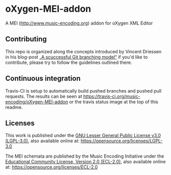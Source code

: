 # oXygen-MEI-addon

A MEI (http://www.music-encoding.org) addon for oXygen XML Editor

## Contributing

This repo is organized along the concepts introduced by Vincent Driessen in his blog-post [„A scuccessful Git branching model“](https://nvie.com/posts/a-successful-git-branching-model/) if you'd like to contribute, please try to follow the guidelines outlined there.

## Continuous integration

Travis-CI is setup to automatically build pushed branches and pushed pull requests. The results can be seen at https://travis-ci.org/music-encoding/oXygen-MEI-addon or the travis status image at the top of this readme.

## Licenses

This work is published under the [GNU Lesser General Public License v3.0 (LGPL-3.0)](LICENSES/LGPL-3.0.txt), also available online at: https://opensource.org/licenses/LGPL-3.0

The MEI schemata are published by the Music Encoding Initiative under the [Educational Community License, Version 2.0 (ECL-2.0)](LICENSES/ECL-2.0.txt), also available online at: https://opensource.org/licenses/ECL-2.0